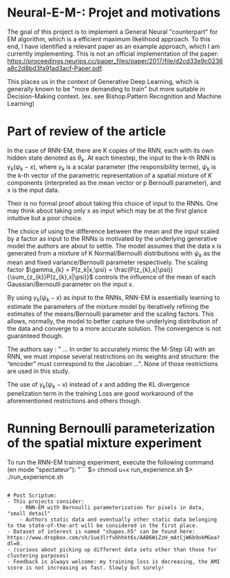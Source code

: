 # Neural-E-M-: Projet and motivations 
The goal of this project is to implement a General Neural "counterpart" for EM algorithm, which is a efficient maximum likelihood approach. 
To this end, I have identified a relevant paper as an example approach, which I am currently implementing.
This is not an official implementation of the paper: https://proceedings.neurips.cc/paper_files/paper/2017/file/d2cd33e9c0236a8c2d8bd3fa91ad3acf-Paper.pdf. 

This places us in the context of Generative Deep Learning, which is generally known to be "more demanding to train" but more suitable in Decision-Making context. (ex. see Bishop:Pattern Recognition and Machine Learning)

# Part of review of the article  

In the case of RNN-EM, there are K copies of the RNN, each with its own hidden state denoted as $\theta_{k}$. At each timestep, the input to the k-th RNN is $\gamma_{k}(\psi_{k} - x)$, where $\gamma_{k}$ is a scalar parameter (the responsibility terme), $\psi_{k}$ is the k-th vector of the parametric representation of a spatial mixture of $K$ components (interpreted as the mean vector or p Bernoulli parameter), and x is the input data. 

Their is no formal proof about taking this choice of input to the RNNs. One may think about taking only x as input which may be at the first glance intuitive but a poor choice. 

The choice of using the difference between the mean and the input scaled by a factor as input to the RNNs is motivated by the underlying generative model the authors are about to settle. The model assumes that the data x is generated from a mixture of K Normal/Bernoulli distributions with $\psi_{k}$ as the mean and fixed variance/Bernoulli parameter respectively. The scaling factor $\gamma_{k} = P(z_k|x,\psi) = \frac{P(z_{k},x|\psi)}{\sum_{z_{k}}P(z_{k},x|\psi)}$ controls the influence of the mean of each Gaussian/Bernoulli parameter on the input x.

By using $\gamma_{k}(\psi_{k} - x)$ as input to the RNNs, RNN-EM is essentially learning to estimate the parameters of the mixture model by iteratively refining the estimates of the means/Bernoulli parameter and the scaling factors. This allows, normally, the model to better capture the underlying distribution of the data and converge to a more accurate solution. The convergence is not guaranteed though.


The authors say : " ... In order to accurately mimic the M-Step (4) with an RNN, we must impose several restrictions on its weights and structure: the “encoder” must correspond to the Jacobian ...". None of those restrictions are used in this study. 

The use of $\gamma_{k}(\psi_{k} - x)$ instead of $x$ and adding the KL divergence penelization term in the training Loss are good workaround of the aforementioned restrictions and others though.

# Running Bernoulli parameterization of the spatial mixture experiment

To run the RNN-EM training experiment, execute the following command (en mode "spectateur"):
"```
$> chmod u+x run_experience.sh
$> ./run_experience.sh
```"

# Post Scriptum:
- This projects consider:
    - RNN-EM with Bernoulli parameterization for pixels in data, "small detail" 
    - Authors static data and eventually other static data belonging to the state-of-the-art will be considered in the first place.  
- Dataset of interest is named "shapes.h5" can be found here: https://www.dropbox.com/sh/1ue3lrfvbhhkt6s/AAB6WiZzH_mAtCjW6b9okMGea?dl=0.
- (curious about picking up different data sets other than those for clustering purposes)
- Feedback is always welcome: my training loss is decreasing, the AMI score is not increasing as fast. Slowly but surely!

